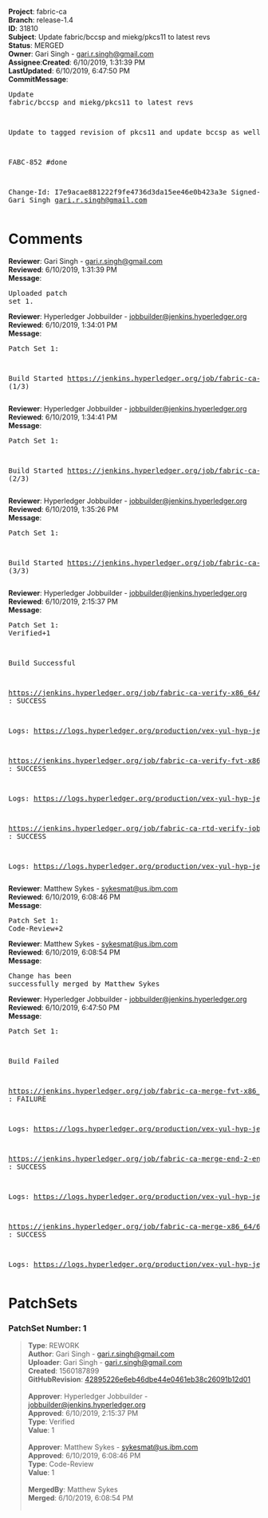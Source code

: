 <strong>Project</strong>: fabric-ca</br><strong>Branch</strong>: release-1.4<br><strong>ID</strong>: 31810<br><strong>Subject</strong>: Update fabric/bccsp and miekg/pkcs11 to latest revs<br><strong>Status</strong>: MERGED<br><strong>Owner</strong>: Gari Singh - gari.r.singh@gmail.com<br><strong>Assignee</strong>:<strong>Created</strong>: 6/10/2019, 1:31:39 PM<br><strong>LastUpdated</strong>: 6/10/2019, 6:47:50 PM<br><strong>CommitMessage</strong>:<br><pre>Update fabric/bccsp and miekg/pkcs11 to latest revs

Update to tagged revision of pkcs11 and update
bccsp as well.

FABC-852 #done

Change-Id: I7e9acae881222f9fe4736d3da15ee46e0b423a3e
Signed-off-by: Gari Singh <gari.r.singh@gmail.com>
</pre><h1>Comments</h1><strong>Reviewer</strong>: Gari Singh - gari.r.singh@gmail.com<br><strong>Reviewed</strong>: 6/10/2019, 1:31:39 PM<br><strong>Message</strong>: <pre>Uploaded patch set 1.</pre><strong>Reviewer</strong>: Hyperledger Jobbuilder - jobbuilder@jenkins.hyperledger.org<br><strong>Reviewed</strong>: 6/10/2019, 1:34:01 PM<br><strong>Message</strong>: <pre>Patch Set 1:

Build Started https://jenkins.hyperledger.org/job/fabric-ca-verify-x86_64/3769/ (1/3)</pre><strong>Reviewer</strong>: Hyperledger Jobbuilder - jobbuilder@jenkins.hyperledger.org<br><strong>Reviewed</strong>: 6/10/2019, 1:34:41 PM<br><strong>Message</strong>: <pre>Patch Set 1:

Build Started https://jenkins.hyperledger.org/job/fabric-ca-verify-fvt-x86_64/153/ (2/3)</pre><strong>Reviewer</strong>: Hyperledger Jobbuilder - jobbuilder@jenkins.hyperledger.org<br><strong>Reviewed</strong>: 6/10/2019, 1:35:26 PM<br><strong>Message</strong>: <pre>Patch Set 1:

Build Started https://jenkins.hyperledger.org/job/fabric-ca-rtd-verify-job/344/ (3/3)</pre><strong>Reviewer</strong>: Hyperledger Jobbuilder - jobbuilder@jenkins.hyperledger.org<br><strong>Reviewed</strong>: 6/10/2019, 2:15:37 PM<br><strong>Message</strong>: <pre>Patch Set 1: Verified+1

Build Successful 

https://jenkins.hyperledger.org/job/fabric-ca-verify-x86_64/3769/ : SUCCESS

Logs: https://logs.hyperledger.org/production/vex-yul-hyp-jenkins-3/fabric-ca-verify-x86_64/3769

https://jenkins.hyperledger.org/job/fabric-ca-verify-fvt-x86_64/153/ : SUCCESS

Logs: https://logs.hyperledger.org/production/vex-yul-hyp-jenkins-3/fabric-ca-verify-fvt-x86_64/153

https://jenkins.hyperledger.org/job/fabric-ca-rtd-verify-job/344/ : SUCCESS

Logs: https://logs.hyperledger.org/production/vex-yul-hyp-jenkins-3/fabric-ca-rtd-verify-job/344</pre><strong>Reviewer</strong>: Matthew Sykes - sykesmat@us.ibm.com<br><strong>Reviewed</strong>: 6/10/2019, 6:08:46 PM<br><strong>Message</strong>: <pre>Patch Set 1: Code-Review+2</pre><strong>Reviewer</strong>: Matthew Sykes - sykesmat@us.ibm.com<br><strong>Reviewed</strong>: 6/10/2019, 6:08:54 PM<br><strong>Message</strong>: <pre>Change has been successfully merged by Matthew Sykes</pre><strong>Reviewer</strong>: Hyperledger Jobbuilder - jobbuilder@jenkins.hyperledger.org<br><strong>Reviewed</strong>: 6/10/2019, 6:47:50 PM<br><strong>Message</strong>: <pre>Patch Set 1:

Build Failed 

https://jenkins.hyperledger.org/job/fabric-ca-merge-fvt-x86_64/54/ : FAILURE

Logs: https://logs.hyperledger.org/production/vex-yul-hyp-jenkins-3/fabric-ca-merge-fvt-x86_64/54

https://jenkins.hyperledger.org/job/fabric-ca-merge-end-2-end-x86_64/261/ : SUCCESS

Logs: https://logs.hyperledger.org/production/vex-yul-hyp-jenkins-3/fabric-ca-merge-end-2-end-x86_64/261

https://jenkins.hyperledger.org/job/fabric-ca-merge-x86_64/664/ : SUCCESS

Logs: https://logs.hyperledger.org/production/vex-yul-hyp-jenkins-3/fabric-ca-merge-x86_64/664</pre><h1>PatchSets</h1><h3>PatchSet Number: 1</h3><blockquote><strong>Type</strong>: REWORK<br><strong>Author</strong>: Gari Singh - gari.r.singh@gmail.com<br><strong>Uploader</strong>: Gari Singh - gari.r.singh@gmail.com<br><strong>Created</strong>: 1560187899<br><strong>GitHubRevision</strong>: [42895226e6eb46dbe44e0461eb38c26091b12d01](https://github.com/hyperledger/fabric-ca/commit/42895226e6eb46dbe44e0461eb38c26091b12d01)<br><br><strong>Approver</strong>: Hyperledger Jobbuilder - jobbuilder@jenkins.hyperledger.org<br><strong>Approved</strong>: 6/10/2019, 2:15:37 PM<br><strong>Type</strong>: Verified<br><strong>Value</strong>: 1<br><br><strong>Approver</strong>: Matthew Sykes - sykesmat@us.ibm.com<br><strong>Approved</strong>: 6/10/2019, 6:08:46 PM<br><strong>Type</strong>: Code-Review<br><strong>Value</strong>: 1<br><br><strong>MergedBy</strong>: Matthew Sykes<br><strong>Merged</strong>: 6/10/2019, 6:08:54 PM<br><br></blockquote>